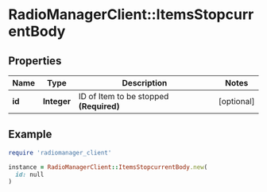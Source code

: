# RadioManagerClient::ItemsStopcurrentBody

## Properties

| Name | Type | Description | Notes |
| ---- | ---- | ----------- | ----- |
| **id** | **Integer** | ID of Item to be stopped **(Required)** | [optional] |

## Example

```ruby
require 'radiomanager_client'

instance = RadioManagerClient::ItemsStopcurrentBody.new(
  id: null
)
```

